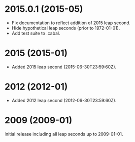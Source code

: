 2015.0.1 (2015-05)
==================

*  Fix documentation to reflect addition of 2015 leap second.
*  Hide hypothetical leap seconds (prior to 1972-01-01).
*  Add test suite to .cabal.

2015 (2015-01)
==============

*  Added 2015 leap second (2015-06-30T23:59:60Z).

2012 (2012-01)
==============

*  Added 2012 leap second (2012-06-30T23:59:60Z).

2009 (2009-01)
==============

Initial release including all leap seconds up to 2009-01-01.
